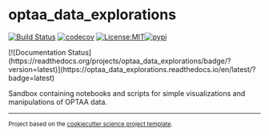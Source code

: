 optaa_data_explorations
==============================
[![Build Status](https://github.com/cooleyky/optaa_data_explorations/workflows/Tests/badge.svg)](https://github.com/cooleyky/optaa_data_explorations/actions)
[![codecov](https://codecov.io/gh/cooleyky/optaa_data_explorations/branch/main/graph/badge.svg)](https://codecov.io/gh/cooleyky/optaa_data_explorations)
[![License:MIT](https://img.shields.io/badge/License-MIT-lightgray.svg?style=flt-square)](https://opensource.org/licenses/MIT)[![pypi](https://img.shields.io/pypi/v/optaa_data_explorations.svg)](https://pypi.org/project/optaa_data_explorations)
<!-- [![conda-forge](https://img.shields.io/conda/dn/conda-forge/optaa_data_explorations?label=conda-forge)](https://anaconda.org/conda-forge/optaa_data_explorations) -->[![Documentation Status](https://readthedocs.org/projects/optaa_data_explorations/badge/?version=latest)](https://optaa_data_explorations.readthedocs.io/en/latest/?badge=latest)


Sandbox containing notebooks and scripts for simple visualizations and manipulations of OPTAA data.

--------

<p><small>Project based on the <a target="_blank" href="https://github.com/jbusecke/cookiecutter-science-project">cookiecutter science project template</a>.</small></p>
